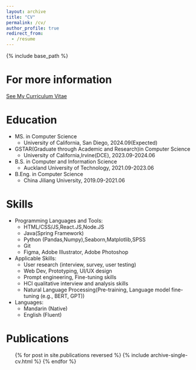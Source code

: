 ```yaml
---
layout: archive
title: "CV"
permalink: /cv/
author_profile: true
redirect_from:
  - /resume
---
```


{% include base_path %}


For more information
======
[See My Curriculum Vitae](https://drive.google.com/file/d/1iCes8hiATQl0lANcCq8IDKt_NeGUzh_S/view?usp=sharing)

Education
======
* MS. in Computer Science
  * University of California, San Diego, 2024.09(Expected)
* GSTAR(Graduate through Academic and Research)in Computer Science
  * University of California,Irvine(DCE), 2023.09-2024.06 
* B.S. in Computer and Information Science
  * Auckland University of Technology, 2021.09-2023.06
* B.Eng. in Computer Science
  * China Jiliang University, 2019.09-2021.06
    
Skills
======
* Programming Languages and Tools:
  * HTML/CSS/JS,React.JS,Node.JS 
  * Java(Spring Framework)
  * Python (Pandas,Numpy),Seaborn,Matplotlib,SPSS
  * Git
  * Figma, Adobe Illustrator, Adobe Photoshop
* Applicable Skills:
  * User research (interview, survey, user testing)
  * Web Dev, Prototyping, UI/UX design
  * Prompt engineering, Fine-tuning skills
  * HCI qualitative interview and analysis skills
  * Natural Language Processing(Pre-training, Language model fine-tuning (e.g., BERT, GPT))
* Languages:
  * Mandarin (Native)
  * English (Fluent)

Publications
======
  <ul>{% for post in site.publications reversed %}
    {% include archive-single-cv.html %}
  {% endfor %}</ul>
  
<!-- Talks
======
  <ul>{% for post in site.talks reversed %}
    {% include archive-single-talk-cv.html  %}
  {% endfor %}</ul>
  
Teaching
======
  <ul>{% for post in site.teaching reversed %}
    {% include archive-single-cv.html %}
  {% endfor %}</ul> -->
  
<!--Service and leadership
======
* Student Volunteer, CHI, 2024
* Student Volunteer, Chinese CHI, 2023
* Volunteer, Senior Community Service, 2021 -->
